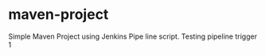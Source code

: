 # maven-project ##

Simple Maven Project using Jenkins Pipe line script.
Testing pipeline trigger 1
